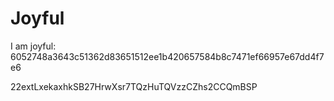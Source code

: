 # Joyful

I am joyful: 6052748a3643c51362d83651512ee1b420657584b8c7471ef66957e67dd4f7e6


22extLxekaxhkSB27HrwXsr7TQzHuTQVzzCZhs2CCQmBSP